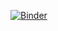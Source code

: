 [![Binder](https://mybinder.org/badge_logo.svg)](https://mybinder.org/v2/gh/johanvaneck/jupyter-binder.git/main)
